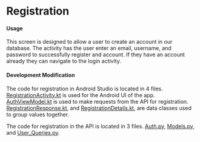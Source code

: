 # Registration

#### Usage

This screen is designed to allow a user to create an account in our database. The activity has the user enter an email, username, and password to successfully register and account. If they have an account already they can navigate to the login activity.

#### Development Modification
The code for registration in Android Studio is located in 4 files. [RegistrationActivity.kt](https://github.com/CS-495-Historical-Sites/remnant/blob/docs/android-app/app/src/main/java/com/ua/historicalsitesapp/ui/screens/RegistrationActivity.kt) is used for the Android UI of the app. [AuthViewModel.kt](https://github.com/CS-495-Historical-Sites/remnant/blob/docs/android-app/app/src/main/java/com/ua/historicalsitesapp/viewmodels/AuthViewModel.kt) is used to make requests from the API for registration. [RegistrationResponse.kt](https://github.com/CS-495-Historical-Sites/remnant/blob/docs/android-app/app/src/main/java/com/ua/historicalsitesapp/data/model/auth/RegistrationResponse.kt), and [RegistrationDetails.kt](https://github.com/CS-495-Historical-Sites/remnant/blob/docs/android-app/app/src/main/java/com/ua/historicalsitesapp/data/model/auth/RegistrationDetails.kt), are data classes used to group values together. 

The code for registration in the API is located in 3 files. [Auth.py](https://github.com/CS-495-Historical-Sites/remnant/blob/docs/api/web/src/appl/auth.py), [Models.py](https://github.com/CS-495-Historical-Sites/remnant/blob/docs/api/web/src/appl/models.py), and [User_Queries.py](https://github.com/CS-495-Historical-Sites/remnant/blob/docs/api/web/src/appl/remnant_db/user_queries.py).